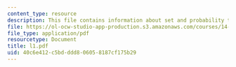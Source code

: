 ```yaml
---
content_type: resource
description: This file contains information about set and probability theory.
file: https://ol-ocw-studio-app-production.s3.amazonaws.com/courses/14-30-introduction-to-statistical-method-in-economics-spring-2006/40c6e412c5bdddd806058187cf175b29_l1.pdf
file_type: application/pdf
resourcetype: Document
title: l1.pdf
uid: 40c6e412-c5bd-ddd8-0605-8187cf175b29
---
```

